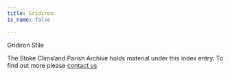```yaml
---
title: Gridiron
is_name: false

---
```


Gridiron Stile


The Stoke Climsland Parish Archive holds material under this index entry. To find out more please [contact us](/contact/)
